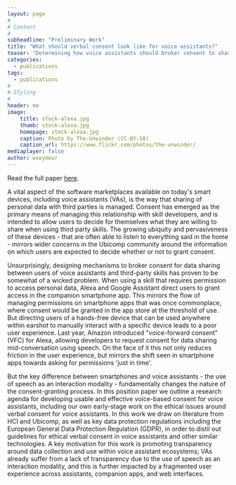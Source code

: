 ```yaml
---
layout: page
#
# Content
#
subheadline: "Preliminary Work"
title: "What should verbal consent look like for voice assistants?"
teaser: "Determining how voice assistants should broker consent to share data with third party software has proven to be a complex problem. Alexa now offers “voice-forward consent”, allowing users to grant skills access to personal data mid-conversation using speech. While more usable and convenient than current alternatives, asking for consent 'on the fly' can undermine several concepts core to the informed consent process. The intangible nature of voice interfaces further blurs the boundary between parts of an interaction controlled by third-party developers from the underlying platforms. We outline a research agenda towards usable and effective voice-based consent to address the problems with brokering consent verbally, including our own work drawing on the GDPR and work on consent in Ubicomp."
categories:
  - publications
tags:
  - publications
#
# Styling
#
header: no
image:
    title: stock-alexa.jpg
    thumb: stock-alexa.jpg
    homepage: stock-alexa.jpg
    caption: Photo by The-Unwinder (CC-BY-SA)
    caption_url: https://www.flickr.com/photos/the-unwinder/
mediaplayer: false
author: wseymour
---
```

Read the full paper [here](https://arxiv.org/abs/2204.10058).

A vital aspect of the software marketplaces available on today's smart devices, including voice assistants (VAs), is the way that sharing of personal data with third parties is managed. Consent has emerged as the primary means of managing this relationship with skill developers, and is intended to allow users to decide for themselves what they are willing to share when using third party skills. The growing ubiquity and pervasiveness of these devices - that are often able to listen to everything said in the home - mirrors wider concerns in the Ubicomp community around the information on which users are expected to decide whether or not to grant consent.

Unsurprisingly, designing mechanisms to broker consent for data sharing between users of voice assistants and third-party skills has proven to be somewhat of a wicked problem. When using a skill that requires permission to access personal data, Alexa and Google Assistant direct users to grant access in the companion smartphone app. This mirrors the flow of managing permissions on smartphone apps that was once commonplace, where consent would be granted in the app store at the threshold of use. But directing users of a hands-free device that can be used anywhere within earshot to manually interact with a specific device leads to a poor user experience. Last year, Amazon introduced "voice-forward consent" (VFC) for Alexa, allowing developers to request consent for data sharing mid-conversation using speech. On the face of it this not only reduces friction in the user experience, but mirrors the shift seen in smartphone apps towards asking for permissions 'just in time'.

But the key difference between smartphones and voice assistants - the use of speech as an interaction modality - fundamentally changes the nature of the consent-granting process. In this position paper we outline a research agenda for developing usable and effective voice-based consent for voice assistants, including our own early-stage work on the ethical issues around verbal consent for voice assistants. In this work we draw on literature from HCI and Ubicomp, as well as key data protection regulations including the European General Data Protection Regulation (GDPR), in order to distil out guidelines for ethical verbal consent in voice assistants and other similar technologies. A key motivation for this work is promoting transparency around data collection and use within voice assistant ecosystems; VAs already suffer from a lack of transparency due to the use of speech as an interaction modality, and this is further impacted by a fragmented user experience across assistants, companion apps, and web interfaces.
